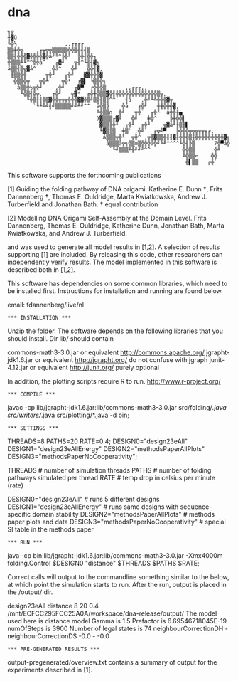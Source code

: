 # dna

	╗╦
	╫▓ü
	╚╬½               ..╓╓╓╓
	▒▒╫╬╦    ,╓╥╦╦▒▒▒▒▒╬╬▒╢╢╢▒
	▒▒╢╬╬╬▓╬╬╬╬▓╬å╜╙^╠╬╜  ╠╬╢╬╬╖
	╬▒▒▒╨╙^^╬╬å^   ╓▓╝   ╦╢^╙╢╢▓╕
	å▒▒╢▒╦▓å^    ,╬å^   ╬╝   ╬╬╢▓,
	 ╫▒▒╬╬      ╦╬╜   ╓╬╝   ▓▓╬╬╬▓
	  ╬▒▒╬╦   ╦╬╨    ╦╬²  ╒▓▌ ╘▒╢╬╖
	   å▒▒╬½╦╬╜    ,╬╝   ╓▓▀  ╒╬╢╬▒      ,,╓╓╓,,
	    ╙╬▒╢╬╦,   ╓╬╜   ╦▓*  ╓╬╫╬▒▒▓╬╢╬╬╬╬╬╬╬╬╬╬╬╬╬▒╦,
	      ╙╬▒╢╢╬▒▓╬╬╦╦╦╬╬╬▓▓╬▒╝▒╬╢▒╢^^`  ╢å   ,╬╝╙╩╬╬╬▓╦
	        `╙╙╚╝╢╝▒▒▒▒▒╝╝╜╜^^  å╬▒╠    ╬å   ╓╬╜   ╫╫╬╬╬▓,
	                            ╚╬▒▒∩  ╬╝   ╦╬`  ╓╬╨  å╬╬╫▄
	                            )▓▒▒▒╓▓╝   ╬╝   ╪╬^    ╠╫╬╬▌
	                             ▓▒▒╠╬╜  ╓╬╜  ╔╬╜    ╦▓å╜╫▒╫▌
	                             ╙▓▒╠▒  ╪▒` ,╬╝`  ╓φ╝▀   ╠╬╢╬╦╦╦╥╥╖╓,
	                              å▒▒▒╦╬╨  ╦╬^ ,╦╬▓▒▒╬╢╢▓╢╬╬╬▒╫╬╬╬╬╬╬╬╬╬▓╗
	                               å▒▒▒å╦╗╬▒≡▒╬╬╬å╬╝╚╜^^^^╙╬╢╠▒      7╬▀å╬
	                                `╙╝▒▒▒╚╢╝╝╜^^          ╬╬▒▒      ╬╝
	                                                       ╚╬▒▒⌐    ╬╬
	                                                        ╬▌▒▒   ╔╬` 

This software supports the forthcoming publications

[1] Guiding the folding pathway of DNA origami. Katherine E. Dunn †, Frits Dannenberg †, Thomas E. Ouldridge, Marta Kwiatkowska, Andrew J. Turberfield and Jonathan Bath. † equal contribution

[2] Modelling DNA Origami Self-Assembly at the Domain Level. Frits Dannenberg, Thomas E. Ouldridge, Katherine Dunn, Jonathan Bath, Marta Kwiatkowska, and Andrew J. Turberfield.

and was used to generate all model results in [1,2]. A selection of results supporting [1] are included. By releasing this code, other researchers can independently verify results. The model implemented in this software is described both in [1,2].

This software has dependencies on some common libraries, which need to be installed first. Instructions for installation and running are found below.

email: fdannenberg/live/nl



	*** INSTALLATION ***

Unzip the folder. The software depends on the following libraries that you should install. Dir lib/ should contain

commons-math3-3.0.jar or equivalent	http://commons.apache.org/
jgrapht-jdk1.6.jar or equivalent	http://jgrapht.org/ do not confuse with jgraph
junit-4.12.jar or equivalent		http://junit.org/ purely optional

In addition, the plotting scripts require R to run. http://www.r-project.org/



	*** COMPILE ***

javac  -cp lib/jgrapht-jdk1.6.jar:lib/commons-math3-3.0.jar src/folding/*.java src/writers/*.java src/plotting/*.java -d bin; 



	*** SETTINGS ***

THREADS=8 PATHS=20 RATE=0.4; DESIGN0="design23eAll"  DESIGN1="design23eAllEnergy" DESIGN2="methodsPaperAllPlots" DESIGN3="methodsPaperNoCooperativity";

THREADS 	# number of simulation threads
PATHS		# number of folding pathways simulated per thread
RATE 		# temp drop in celsius per minute (rate)

DESIGN0="design23eAll"			# runs 5 different designs
DESIGN1="design23eAllEnergy" 		# runs same designs with sequence-specific domain stability
DESIGN2="methodsPaperAllPlots"  	# methods paper plots and data
DESIGN3="methodsPaperNoCooperativity" 	# special SI table in the methods paper



	*** RUN ***

java -cp bin:lib/jgrapht-jdk1.6.jar:lib/commons-math3-3.0.jar -Xmx4000m folding.Control $DESIGN0 "distance" $THREADS $PATHS $RATE;

Correct calls will output to the commandline something similar to the below, at which point the simulation starts to run. After the run, output is placed in the /output/ dir.

design23eAll
distance
8
20
0.4
/mnt/ECFCC295FCC25A0A/workspace/dna-release/output/
The model used here is distance model
Gamma is 1.5
Prefactor is 6.69546718045E-19
numOfSteps is 3900
Number of legal states is 74
 neighbourCorrectionDH - neighbourCorrectionDS -0.0 - -0.0



	*** PRE-GENERATED RESULTS ***

output-pregenerated/overview.txt contains a summary of output for the experiments described in [1]. 




